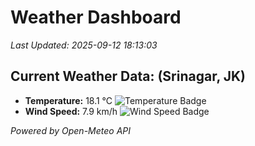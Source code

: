 
# Weather Dashboard

_Last Updated: 2025-09-12 18:13:03_

## Current Weather Data: (Srinagar, JK)
- **Temperature:** 18.1 °C ![Temperature Badge](https://img.shields.io/badge/Temperature-Low%20Temp-blue)
- **Wind Speed:** 7.9 km/h ![Wind Speed Badge](https://img.shields.io/badge/Wind%20Speed-Light%20Wind-blue)

*Powered by Open-Meteo API*
